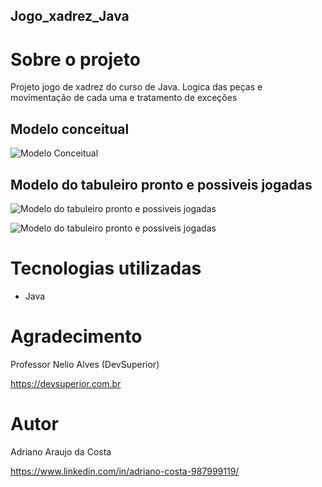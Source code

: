 ## Jogo_xadrez_Java

# Sobre o projeto
Projeto jogo de xadrez do curso de Java. Logica das peças e movimentação de cada uma e tratamento de exceções 

## Modelo conceitual

![Modelo Conceitual](https://github.com/adrianoadacosta/assets-para-README/blob/main/asset/Jogo%20xadrez/chess-system-design.png)

## Modelo do tabuleiro pronto e possiveis jogadas

![Modelo do tabuleiro pronto e possiveis jogadas](https://github.com/adrianoadacosta/assets-para-README/blob/main/asset/Jogo%20xadrez/tabulheiro.png)

![Modelo do tabuleiro pronto e possiveis jogadas](https://github.com/adrianoadacosta/assets-para-README/blob/main/asset/Jogo%20xadrez/movimento%20das%20pe%C3%A7as.png)

# Tecnologias utilizadas
- Java

# Agradecimento

Professor Nelio Alves (DevSuperior)

https://devsuperior.com.br

# Autor

Adriano Araujo da Costa

https://www.linkedin.com/in/adriano-costa-987999119/
